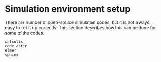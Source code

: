 # Simulation environment setup

There are number of open-source simulation codes, but it is not always easy to set it up correctly. This section describes how this can be done for some of the codes.

```{toctree}
calculix
code_aster
elmer
sphinx
```
